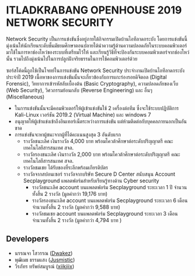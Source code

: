 # ITLADKRABANG OPENHOUSE 2019 NETWORK SECURITY

Network Security เป็นการแข่งขันซึ่งอยู่ภายใต้กิจกรรมเปิดบ้านไอทีลาดกระบัง โดยการแข่งขันนี้มุ่งเน้นให้นักเรียนระดับชั้นมัธยมศึกษาตอนปลายได้นำความรู้ด้านความปลอดภัยในระบบคอมพิวเตอร์มาใช้ในการหาช่องโหว่ของระบบที่เตรียมไว้ให้ และเรียนรู้วิธีที่จะป้องกันระบบคอมพิวเตอร์จากช่องโหว่นั้น รวมไปถึงมุ่งเน้นไปในการปลูกฝังจริยธรรมในการใช้คอมพิวเตอร์ด้วย

ซอร์สโค้ดนี้ถูกใช้เป็นโจทย์ในการแข่งขัน Network Security ประจำงานเปิดบ้านไอทีลาดกระบังประจำปี 2019 เนื้อหาของการแข่งขันนั้นจะเกี่ยวข้องกับการแกะร่องรอยดิจิตอล (Digital Forensic), วิทยาการเข้ารหัสลับเบื้องต้น (Basic Cryptography), ความปลอดภัยของเว็บ (Web Security), วิศวกรรมย้อนกลับ (Reverse Engineering) และ อื่นๆ (Miscellaneous)

* ในการแข่งขันนั้นจะมีคอมพิวเตอร์ให้ผู้เข้าแข่งขันใช้ 2 เครื่องต่อทีม ซึ่งจะใช้ระบบปฏิบัติการ Kali-Linux เวอร์ชัน 2019.2 (Virtual Machine) และ windows 7
* อนุญาตให้ผู้เข้าแข่งเข้าถึงอินเทอร์เน็ตระหว่างการแข่งขัน แต่ห้ามติดต่อกับบุคคลภายนอกเป็นอันขาด
* การแข่งขันจะหาผู้ชนะจากผู้ที่ได้คะแนนสูงสุด 3 อันดับแรก
	- รางวัลชนะเลิศ เงินรางวัล 4,000 บาท พร้อมโควต้าศึกษาต่อระดับปริญญาตรี คณะเทคโนโลยีสารสนเทศ สจล.
	- รางวัลรองชนะเลิศ เงินรางวัล 2,000 บาท พร้อมโควต้าศึกษาต่อระดับปริญญาตรี คณะเทคโนโลยีสารสนเทศ สจล.
	- รางวัลชมเชย ได้รับของที่ระลึกพร้อมเกียรติบัตร
  - รางวัลจากสปอนเซอร์ รางวัลจากบริษัท Secure D Center สนับสนุน Account Secplayground แพลตฟอร์มสำหรับเรียนรู้ทางด้าน Cyber security
     - รางวัลชนะเลิศ account บนแพลตฟอร์ม Secplayground ระยะเวลา 1 ปี จำนวนทั้งสิ้น 2 รางวัล (มูลค่ากว่า 19,176‬ บาท)
     - รางวัลรองชนะเลิศ account บนแพลตฟอร์ม Secplayground ระยะเวลา 6 เดือน จำนวนทั้งสิ้น 2 รางวัล (มูลค่ากว่า 9,588‬ บาท)
     - รางวัลชมเชย account บนแพลตฟอร์ม Secplayground ระยะเวลา 3 เดือน จำนวนทั้งสิ้น 2 รางวัล (มูลค่ากว่า 4,794 บาท )

## Developers
- นรรณจา โสวรรณ ([Dwakez](https://www.facebook.com/Dwakez))
- พุฒิเมธ ธรรมแสง ([Jusmistic](https://www.facebook.com/jusmistic))
- วีรภัทร ทรัพย์สมบูรณ์ ([xiikjiix](https://fb.com/IIIKJIII))
